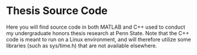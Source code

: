 # Thesis Source Code

Here you will find source code in both MATLAB and C++ used to conduct my undergraduate honors thesis research at Penn State.
Note that the C++ code is meant to run on a Linux environment, and will therefore utilize some libraries (such as sys/time.h)
that are not available elsewhere.
